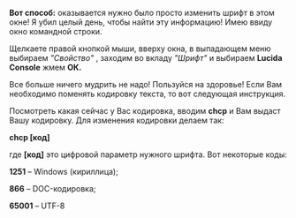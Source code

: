 **Вот способ:** оказывается нужно было просто изменить шрифт в этом окне! Я убил целый день, чтобы найти эту информацию! Имею ввиду окно командной строки.

Щелкаете правой кнопкой мыши, вверху окна, в выпадающем меню выбираем _"Свойство"_ , заходим во вкладу _"Шрифт"_ и выбираем **Lucida Console** жмем **ОК.**

Все больше ничего мудрить не надо! Пользуйся на здоровье! Если Вам необходимо поменять кодировку текста, то вот следующая инструкция.

Посмотреть какая сейчас у Вас кодировка, вводим **chcp** и Вам выдаст Вашу кодировку. Для изменения кодировки делаем так:

**chcp [код]**

где **[код]** это цифровой параметр нужного шрифта. Вот некоторые коды:

**1251** – Windows (кириллица);

**866** – DOC-кодировка;

**65001** – UTF-8